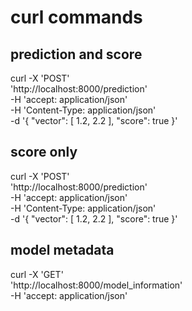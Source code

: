 # curl commands

## prediction and score
curl -X 'POST' \
  'http://localhost:8000/prediction' \
  -H 'accept: application/json' \
  -H 'Content-Type: application/json' \
  -d '{
  "vector": [
    1.2, 2.2
  ],
  "score": true
}'

## score only
curl -X 'POST' \
  'http://localhost:8000/prediction' \
  -H 'accept: application/json' \
  -H 'Content-Type: application/json' \
  -d '{
  "vector": [
    1.2, 2.2
  ],
  "score": true
}'

## model metadata

curl -X 'GET' \
  'http://localhost:8000/model_information' \
  -H 'accept: application/json'
